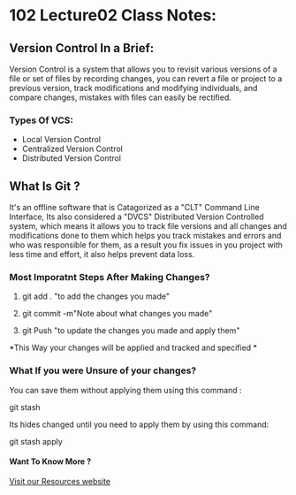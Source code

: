 # 102 Lecture02 Class Notes:

## Version Control In a Brief:
Version Control is a system that allows you to revisit various versions of a file or set of files by recording changes, you can revert a file or project to a previous version, track modifications and modifying individuals, and compare changes, mistakes with files can easily be rectified.
 
 ### Types Of VCS:

 - Local Version Control
 - Centralized Version Control
 - Distributed Version Control


## What Is Git ?
It's an offline software that is Catagorized as a "CLT" Command Line Interface, Its also considered a "DVCS" Distributed Version Controlled system, which means it allows you to track file versions and all changes and modifications done to them which helps you track mistakes and errors and who was responsible for them, as a result you fix issues in you project with less time and effort, it also helps prevent data loss.


### Most Imporatnt Steps After Making Changes?

1. git add . "to add the changes you made"

2. git commit -m"Note about what changes you made"

3. git Push "to update the changes you made and apply them"

*This Way your changes will be applied and tracked and specified *

### What If you were Unsure of your changes?

You can save them without applying them using this command :

git stash 

Its hides changed until you need to apply them by using this command: 

git stash apply


#### Want To Know More ? 
[Visit our Resources website](https://blog.udemy.com/git-tutorial-a-comprehensive-guide/)
